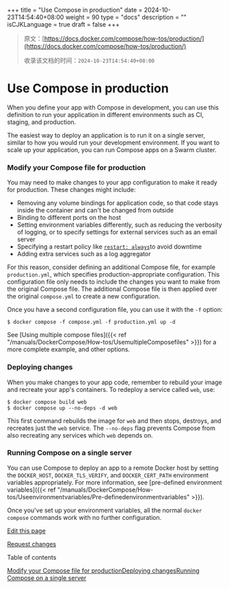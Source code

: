 +++
title = "Use Compose in production"
date = 2024-10-23T14:54:40+08:00
weight = 90
type = "docs"
description = ""
isCJKLanguage = true
draft = false
+++

> 原文：[https://docs.docker.com/compose/how-tos/production/](https://docs.docker.com/compose/how-tos/production/)
>
> 收录该文档的时间：`2024-10-23T14:54:40+08:00`

# Use Compose in production

When you define your app with Compose in development, you can use this definition to run your application in different environments such as CI, staging, and production.

The easiest way to deploy an application is to run it on a single server, similar to how you would run your development environment. If you want to scale up your application, you can run Compose apps on a Swarm cluster.

### Modify your Compose file for production

You may need to make changes to your app configuration to make it ready for production. These changes might include:

- Removing any volume bindings for application code, so that code stays inside the container and can't be changed from outside
- Binding to different ports on the host
- Setting environment variables differently, such as reducing the verbosity of logging, or to specify settings for external services such as an email server
- Specifying a restart policy like [`restart: always`](https://docs.docker.com/reference/compose-file/services/#restart)to avoid downtime
- Adding extra services such as a log aggregator

For this reason, consider defining an additional Compose file, for example `production.yml`, which specifies production-appropriate configuration. This configuration file only needs to include the changes you want to make from the original Compose file. The additional Compose file is then applied over the original `compose.yml` to create a new configuration.

Once you have a second configuration file, you can use it with the `-f` option:



```console
$ docker compose -f compose.yml -f production.yml up -d
```

See [Using multiple compose files]({{< ref "/manuals/DockerCompose/How-tos/UsemultipleComposefiles" >}}) for a more complete example, and other options.

### Deploying changes

When you make changes to your app code, remember to rebuild your image and recreate your app's containers. To redeploy a service called `web`, use:



```console
$ docker compose build web
$ docker compose up --no-deps -d web
```

This first command rebuilds the image for `web` and then stops, destroys, and recreates just the `web` service. The `--no-deps` flag prevents Compose from also recreating any services which `web` depends on.

### Running Compose on a single server

You can use Compose to deploy an app to a remote Docker host by setting the `DOCKER_HOST`, `DOCKER_TLS_VERIFY`, and `DOCKER_CERT_PATH` environment variables appropriately. For more information, see [pre-defined environment variables]({{< ref "/manuals/DockerCompose/How-tos/Useenvironmentvariables/Pre-definedenvironmentvariables" >}}).

Once you've set up your environment variables, all the normal `docker compose` commands work with no further configuration.

[Edit this page](https://github.com/docker/docs/edit/main/content/manuals/compose/how-tos/production.md)

[Request changes](https://github.com/docker/docs/issues/new?template=doc_issue.yml&location=https%3a%2f%2fdocs.docker.com%2fcompose%2fhow-tos%2fproduction%2f&labels=status%2Ftriage)

Table of contents

[Modify your Compose file for production](https://docs.docker.com/compose/how-tos/production/#modify-your-compose-file-for-production)[Deploying changes](https://docs.docker.com/compose/how-tos/production/#deploying-changes)[Running Compose on a single server](https://docs.docker.com/compose/how-tos/production/#running-compose-on-a-single-server)
